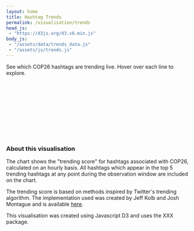 ```yaml
---
layout: home
title: Hashtag Trends
permalink: /visualisation/trends
head_js:
 - "https://d3js.org/d3.v6.min.js"
body_js:
 - "/assets/data/trends_data.js"
 - "/assets/js/trends.js"
---
```


<p class="text-center"> See which COP26 hashtags are trending live. Hover over each line to explore. </p>

<svg></svg>

### About this visualisation

The chart shows the "trending score" for hashtags associated with COP26, calculated on an hourly basis. All hashtags which appear in the top 5 trending hashtags at any point during the observation window are included on the chart.

The trending score is based on methods inspired by Twitter's trending algorithm. The implementation used was created by Jeff Kolb and Josh Montague and is available <a href="https://github.com/twitterdev/Gnip-Trend-Detection" target="_blank">here</a>. 

This visualisation was created using Javascript D3 and uses the XXX package.

